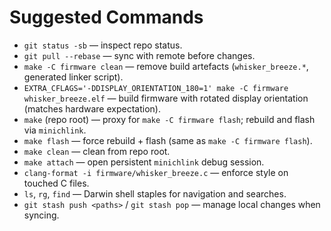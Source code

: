 # Suggested Commands
- `git status -sb` — inspect repo status.
- `git pull --rebase` — sync with remote before changes.
- `make -C firmware clean` — remove build artefacts (`whisker_breeze.*`, generated linker script).
- `EXTRA_CFLAGS='-DDISPLAY_ORIENTATION_180=1' make -C firmware whisker_breeze.elf` — build firmware with rotated display orientation (matches hardware expectation).
- `make` (repo root) — proxy for `make -C firmware flash`; rebuild and flash via `minichlink`.
- `make flash` — force rebuild + flash (same as `make -C firmware flash`).
- `make clean` — clean from repo root.
- `make attach` — open persistent `minichlink` debug session.
- `clang-format -i firmware/whisker_breeze.c` — enforce style on touched C files.
- `ls`, `rg`, `find` — Darwin shell staples for navigation and searches.
- `git stash push <paths>` / `git stash pop` — manage local changes when syncing.